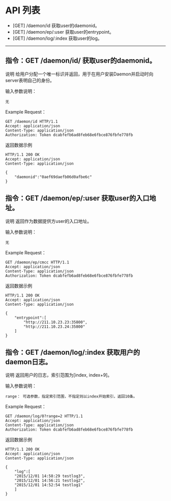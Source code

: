 # API 列表
	

- [GET] /daemon/id 获取user的daemonid。
- [GET] /daemon/ep/:user 获取user的entrypoint。
- [GET] /daemon/log/:index 获取user的log。

----------

## 指令：GET /daemon/id/ 获取user的daemonid。

说明
	给用户分配一个唯一标识并返回，用于在用户安装Daemon并启动时向server表明自己的身份。

输入参数说明：
	
    无

Example Request：

	GET /daemon/id HTTP/1.1 
	Accept: application/json 
	Content-Type: application/json 
	Authorization: Token dcabfefb6ad8feb68e6fbce876fbfe778fb 
	

返回数据示例
        
	HTTP/1.1 200 OK
	Accept: application/json 
	Content-Type: application/json 

    {
        "daemonid":"0aef69daefb06d0afbe6c"
    }



## 指令：GET /daemon/ep/:user 获取user的入口地址。

说明
	返回作为数据提供方user的入口地址。

输入参数说明：
	
    无

Example Request：

	GET /daemon/ep/cmcc HTTP/1.1 
	Accept: application/json 
	Content-Type: application/json 
	Authorization: Token dcabfefb6ad8feb68e6fbce876fbfe778fb 

返回数据示例
        
	HTTP/1.1 200 OK
	Accept: application/json 
	Content-Type: application/json 

    {
        "entrypoint":[
            "http://211.10.23.23:35800",
            "http://211.10.23.24:35800"
        ]
    }



## 指令：GET /daemon/log/:index 获取用户的daemon日志。

说明
	返回用户的日志，索引范围为[index, index+9]。

输入参数说明：
	
    range： 可选参数，指定索引范围，不指定则以index开始索引，返回10条。

Example Request：

	GET /daemon/log/0?range=2 HTTP/1.1 
	Accept: application/json 
	Content-Type: application/json 
	Authorization: Token dcabfefb6ad8feb68e6fbce876fbfe778fb 

返回数据示例
        
	HTTP/1.1 200 OK
	Accept: application/json 
	Content-Type: application/json 

    {
        "log":[
        "2015/12/01 14:58:29 testlog3",
        "2015/12/01 14:56:21 testlog2",
        "2015/12/01 14:52:54 testlog1"
        ]
    }


